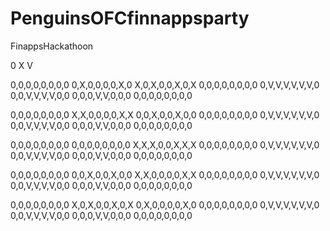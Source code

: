 # PenguinsOFCfinnappsparty
FinappsHackathoon

0 X V

0,0,0,0,0,0,0,0
0,X,0,0,0,0,X,0
X,0,X,0,0,X,0,X
0,0,0,0,0,0,0,0
0,V,V,V,V,V,V,0
0,0,V,V,V,V,0,0
0,0,0,V,V,0,0,0
0,0,0,0,0,0,0,0

0,0,0,0,0,0,0,0
X,X,0,0,0,0,X,X
0,0,X,0,0,X,0,0
0,0,0,0,0,0,0,0
0,V,V,V,V,V,V,0
0,0,V,V,V,V,0,0
0,0,0,V,V,0,0,0
0,0,0,0,0,0,0,0

0,0,0,0,0,0,0,0
0,0,0,0,0,0,0,0
X,X,X,0,0,X,X,X
0,0,0,0,0,0,0,0
0,V,V,V,V,V,V,0
0,0,V,V,V,V,0,0
0,0,0,V,V,0,0,0
0,0,0,0,0,0,0,0

0,0,0,0,0,0,0,0
0,0,X,0,0,X,0,0
X,X,0,0,0,0,X,X
0,0,0,0,0,0,0,0
0,V,V,V,V,V,V,0
0,0,V,V,V,V,0,0
0,0,0,V,V,0,0,0
0,0,0,0,0,0,0,0


0,0,0,0,0,0,0,0
X,0,X,0,0,X,0,X
0,X,0,0,0,0,X,0
0,0,0,0,0,0,0,0
0,V,V,V,V,V,V,0
0,0,V,V,V,V,0,0
0,0,0,V,V,0,0,0
0,0,0,0,0,0,0,0
